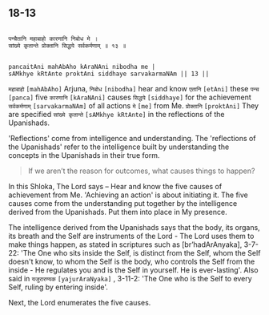 ## 18-13


```shloka-sa

पन्चैतानि महाबाहो कारणानि निबोध मे ।
सांख्ये कृतान्ते प्रोक्तानि सिद्धये सर्वकर्मणाम् ॥ १३ ॥

```
```shloka-sa-hk

pancaitAni mahAbAho kAraNAni nibodha me |
sAMkhye kRtAnte proktAni siddhaye sarvakarmaNAm || 13 ||

```
`महाबाहो` `[mahAbAho]` Arjuna, `निबोध` `[nibodha]` hear and know `एतानि` `[etAni]` these `पन्च` `[panca]` five `कारणानि` `[kAraNAni]` causes `सिद्धये` `[siddhaye]` for the achievement `सर्वकर्मणाम्` `[sarvakarmaNAm]` of all actions `मे` `[me]` from Me. `प्रोक्तानि` `[proktAni]` They are specified `सांख्ये कृतान्ते` `[sAMkhye kRtAnte]` in the reflections of the Upanishads.

'Reflections' come from intelligence and understanding. The 'reflections of the Upanishads' refer to the intelligence built by understanding the concepts in the Upanishads in their true form. 



<a name='applnote_222'></a>
> If we aren’t the reason for outcomes, what causes things to happen?



In this Shloka, The Lord says – Hear and know the five causes of achievement from Me. 'Achieving an action' is about initiating it. The five causes come from the understanding put together by the intelligence derived from the Upanishads. Put them into place in My presence.

The intelligence derived from the Upanishads says that the body, its organs, its breath and the Self are instruments of the Lord - The Lord uses them to make things happen, as stated in scriptures such as [br’hadArAnyaka], 3-7-22: 'The One who sits inside the Self, is distinct from the Self, whom the Self doesn't know, to whom the Self is the body, who controls the Self from the inside - He regulates you and is the Self in yourself. He is ever-lasting'. Also said in 
`यजुरारण्यक` `[yajurAraNyaka]` , 3-11-2:
 'The One who is the Self to every Self, ruling by entering inside'.

Next, the Lord enumerates the five causes.


